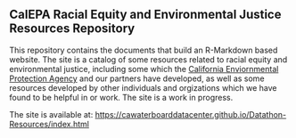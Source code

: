 ## CalEPA Racial Equity and Environmental Justice Resources Repository
This repository contains the documents that build an R-Markdown based website. The site is a catalog of some resources related to racial equity and environmental justice, including some which the [California Enviornmental Protection Agency](https://www.calepa.ca.gov/) and our partners have developed, as well as some resources developed by other individuals and orgizations which we have found to be helpful in or work. The site is a work in progress.

The site is available at: https://cawaterboarddatacenter.github.io/Datathon-Resources/index.html